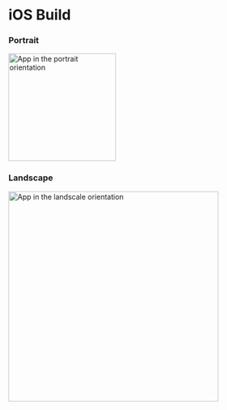 # iOS Build
### Portrait

<img width="212" alt="App in the portrait orientation" src="https://github.com/andrei-roh/react-native-calculator/assets/65450338/269115d4-c06a-42b2-939b-43364e220a23">

### Landscape

<img width="414" alt="App in the landscale orientation" src="https://github.com/andrei-roh/react-native-calculator/assets/65450338/d88d9e34-84a1-450d-b80d-459d9b58486f">
